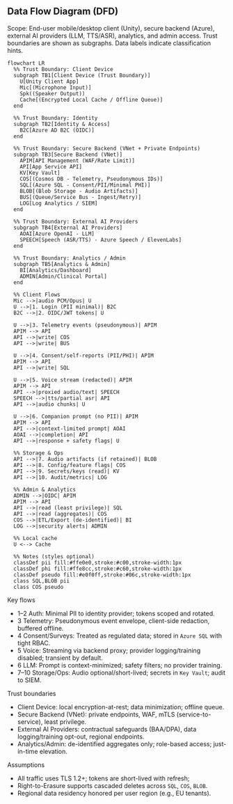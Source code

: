 ## Data Flow Diagram (DFD)

Scope: End-user mobile/desktop client (Unity), secure backend (Azure), external AI providers (LLM, TTS/ASR), analytics, and admin access. Trust boundaries are shown as subgraphs. Data labels indicate classification hints.

```mermaid
flowchart LR
  %% Trust Boundary: Client Device
  subgraph TB1[Client Device (Trust Boundary)]
    U[Unity Client App]
    Mic[(Microphone Input)]
    Spk((Speaker Output))
    Cache[(Encrypted Local Cache / Offline Queue)]
  end

  %% Trust Boundary: Identity
  subgraph TB2[Identity & Access]
    B2C[Azure AD B2C (OIDC)]
  end

  %% Trust Boundary: Secure Backend (VNet + Private Endpoints)
  subgraph TB3[Secure Backend (VNet)]
    APIM[API Management (WAF/Rate Limit)]
    API[App Service API]
    KV[Key Vault]
    COS[(Cosmos DB - Telemetry, Pseudonymous IDs)]
    SQL[(Azure SQL - Consent/PII/Minimal PHI)]
    BLOB[(Blob Storage - Audio Artifacts)]
    BUS[(Queue/Service Bus - Ingest/Retry)]
    LOG[Log Analytics / SIEM]
  end

  %% Trust Boundary: External AI Providers
  subgraph TB4[External AI Providers]
    AOAI[Azure OpenAI - LLM]
    SPEECH[Speech (ASR/TTS) - Azure Speech / ElevenLabs]
  end

  %% Trust Boundary: Analytics / Admin
  subgraph TB5[Analytics & Admin]
    BI[Analytics/Dashboard]
    ADMIN[Admin/Clinical Portal]
  end

  %% Client Flows
  Mic -->|audio PCM/Opus| U
  U -->|1. Login (PII minimal)| B2C
  B2C -->|2. OIDC/JWT tokens| U

  U -->|3. Telemetry events (pseudonymous)| APIM
  APIM --> API
  API -->|write| COS
  API -->|write| BUS

  U -->|4. Consent/self-reports (PII/PHI)| APIM
  APIM --> API
  API -->|write| SQL

  U -->|5. Voice stream (redacted)| APIM
  APIM --> API
  API -->|proxied audio/text| SPEECH
  SPEECH -->|tts/partial asr| API
  API -->|audio chunks| U

  U -->|6. Companion prompt (no PII)| APIM
  APIM --> API
  API -->|context-limited prompt| AOAI
  AOAI -->|completion| API
  API -->|response + safety flags| U

  %% Storage & Ops
  API -->|7. Audio artifacts (if retained)| BLOB
  API -->|8. Config/feature flags| COS
  API -->|9. Secrets/keys (read)| KV
  API -->|10. Audit/metrics| LOG

  %% Admin & Analytics
  ADMIN -->|OIDC| APIM
  APIM --> API
  API -->|read (least privilege)| SQL
  API -->|read (aggregates)| COS
  COS -->|ETL/Export (de-identified)| BI
  LOG -->|security alerts| ADMIN

  %% Local cache
  U <--> Cache

  %% Notes (styles optional)
  classDef pii fill:#ffe0e0,stroke:#c00,stroke-width:1px
  classDef phi fill:#ffe8cc,stroke:#c60,stroke-width:1px
  classDef pseudo fill:#e0f0ff,stroke:#06c,stroke-width:1px
  class SQL,BLOB pii
  class COS pseudo
```

Key flows
- 1–2 Auth: Minimal PII to identity provider; tokens scoped and rotated.
- 3 Telemetry: Pseudonymous event envelope, client-side redaction, buffered offline.
- 4 Consent/Surveys: Treated as regulated data; stored in `Azure SQL` with tight RBAC.
- 5 Voice: Streaming via backend proxy; provider logging/training disabled; transient by default.
- 6 LLM: Prompt is context-minimized; safety filters; no provider training.
- 7–10 Storage/Ops: Audio optional/short-lived; secrets in `Key Vault`; audit to SIEM.

Trust boundaries
- Client Device: local encryption-at-rest; data minimization; offline queue.
- Secure Backend (VNet): private endpoints, WAF, mTLS (service-to-service), least privilege.
- External AI Providers: contractual safeguards (BAA/DPA), data logging/training opt-out, regional endpoints.
- Analytics/Admin: de-identified aggregates only; role-based access; just-in-time elevation.

Assumptions
- All traffic uses TLS 1.2+; tokens are short-lived with refresh; 
- Right-to-Erasure supports cascaded deletes across `SQL`, `COS`, `BLOB`.
- Regional data residency honored per user region (e.g., EU tenants).

